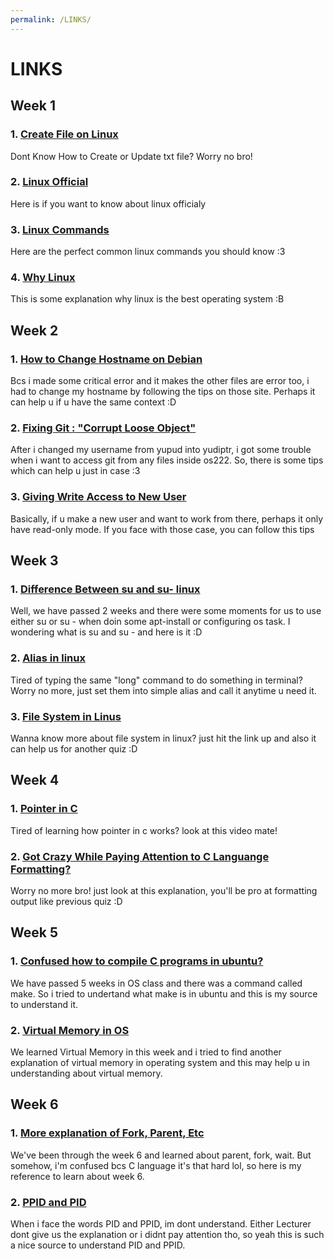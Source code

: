 ```yaml
---
permalink: /LINKS/
---
```


# LINKS

## Week 1
### 1. [Create File on Linux](https://phoenixnap.com/kb/how-to-create-a-file-in-linux)
Dont Know How to Create or Update txt file? Worry no bro!

### 2. [Linux Official](https://www.linux.org/)
Here is if you want to know about linux officialy

### 3. [Linux Commands](https://www.digitalocean.com/community/tutorials/linux-commands)
Here are the perfect common linux commands you should know :3

### 4. [Why Linux](ristek.link/why-linux)
This is some explanation why linux is the best operating system :B

## Week 2
### 1. [How to Change Hostname on Debian](https://phoenixnap.com/kb/ubuntu-20-04-change-hostname)
Bcs i made some critical error and it makes the other files are error too, i had to change my hostname by following the tips on those site. Perhaps it can help u if u have the same context :D

### 2. [Fixing Git : "Corrupt Loose Object"](https://stackoverflow.com/questions/4254389/git-corrupt-loose-object)
After i changed my username from yupud into yudiptr, i got some trouble when i want to access git from any files inside os222. So, there is some tips which can help u just in case :3

### 3. [Giving Write Access to New User](https://askubuntu.com/questions/402980/give-user-write-access-to-folder)
Basically, if u make a new user and want to work from there, perhaps it only have read-only mode. If you face with those case, you can follow this tips

## Week 3
### 1. [Difference Between su and su- linux](https://www.tecmint.com/difference-between-su-and-su-commands-in-linux/)
Well, we have passed 2 weeks and there were some moments for us to use either su or su - when doin some apt-install or configuring os task. I wondering what is su and su - and here is it :D

### 2. [Alias in linux](https://phoenixnap.com/kb/linux-alias-command#:~:text=In%20Linux%2C%20an%20alias%20is,and%20avoiding%20potential%20spelling%20errors.)
Tired of typing the same "long" command to do something in terminal? Worry no more, just set them into simple alias and call it anytime u need it.

### 3. [File System in Linus](https://opensource.com/life/16/10/introduction-linux-filesystems)
Wanna know more about file system in linux? just hit the link up and also it can help us for another quiz :D

## Week 4
### 1. [Pointer in C](https://www.youtube.com/watch?v=2ybLD6_2gKM)
Tired of learning how pointer in c works? look at this video mate!

### 2. [Got Crazy While Paying Attention to C Languange Formatting?](https://www.cs.fsu.edu/~myers/c++/notes/c_io.html)
Worry no more bro! just look at this explanation, you'll be pro at formatting output like previous quiz :D

## Week 5
### 1. [Confused how to compile C programs in ubuntu?](https://www.javatpoint.com/linux-make-command)
We have passed 5 weeks in OS class and there was a command called make. So i tried to undertand what make is in ubuntu and this is my source to understand it.

### 2. [Virtual Memory in OS](https://www.techtarget.com/searchstorage/definition/virtual-memory#:~:text=Virtual%20memory%20is%20a%20common,(RAM)%20to%20disk%20storage.)
We learned Virtual Memory in this week and i tried to find another explanation of virtual memory in operating system and this may help u in understanding about virtual memory.

## Week 6
### 1. [More explanation of Fork, Parent, Etc](https://www.geeksforgeeks.org/fork-system-call/)
We've been through the week 6 and learned about parent, fork, wait. But somehow, i'm confused bcs C language it's that hard lol, so here is my reference to learn about week 6.

### 2. [PPID and PID](https://delightlylinux.wordpress.com/2012/06/25/what-is-pid-and-ppid/)
When i face the words PID and PPID, im dont understand. Either Lecturer dont give us the explanation or i didnt pay attention tho, so yeah this is such a nice source to understand PID and PPID.
